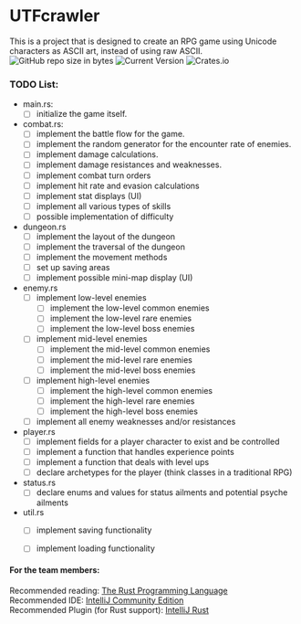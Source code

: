 # UTFcrawler
This is a project that is designed to create an RPG game using Unicode characters as ASCII art, instead of using raw ASCII.  <br/>
![GitHub repo size in bytes](https://img.shields.io/github/repo-size/badges/shields.svg) 
![Current Version](https://img.shields.io/badge/version-0.0.1-blue.svg)
![Crates.io](https://img.shields.io/crates/l/rustc-serialize.svg)

### TODO List:
- main.rs:
    - [ ] initialize the game itself.
    
- combat.rs:
    - [ ] implement the battle flow for the game.
    - [ ] implement the random generator for the encounter rate of enemies.
    - [ ] implement damage calculations.
    - [ ] implement damage resistances and weaknesses.
    - [ ] implement combat turn orders
    - [ ] implement hit rate and evasion calculations
    - [ ] implement stat displays (UI)
    - [ ] implement all various types of skills
    - [ ] possible implementation of difficulty
    
- dungeon.rs
    - [ ] implement the layout of the dungeon
    - [ ] implement the traversal of the dungeon
    - [ ] implement the movement methods
    - [ ] set up saving areas
    - [ ] implement possible mini-map display (UI)
    
- enemy.rs
    - [ ] implement low-level enemies
        - [ ] implement the low-level common enemies
        - [ ] implement the low-level rare enemies
        - [ ] implement the low-level boss enemies
    - [ ] implement mid-level enemies
        - [ ] implement the mid-level common enemies
        - [ ] implement the mid-level rare enemies
        - [ ] implement the mid-level boss enemies
    - [ ] implement high-level enemies
        - [ ] implement the high-level common enemies
        - [ ] implement the high-level rare enemies
        - [ ] implement the high-level boss enemies
    - [ ] implement all enemy weaknesses and/or resistances
    
- player.rs
    - [ ] implement fields for a player character to exist and be controlled
    - [ ] implement a function that handles experience points
    - [ ] implement a function that deals with level ups
    - [ ] declare archetypes for the player (think classes in a traditional RPG)
    
- status.rs
    - [ ] declare enums and values for status ailments and potential psyche ailments
    
- util.rs
    - [ ] implement saving functionality
    - [ ] implement loading functionality


#### For the team members: 
Recommended reading: [The Rust Programming Language](https://doc.rust-lang.org/stable/book/2018-edition/)  
Recommended IDE: [IntelliJ Community Edition](https://www.jetbrains.com/idea/download/#section=windows)  
Recommended Plugin (for Rust support): [IntelliJ Rust](https://intellij-rust.github.io/)  
